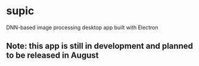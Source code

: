# supic
DNN-based image processing desktop app built with Electron

## Note: this app is still in development and planned to be released in August 
